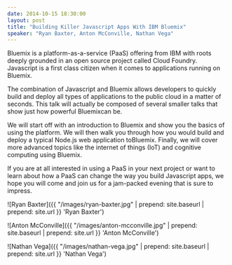 ```yaml
---
date: 2014-10-15 18:30:00
layout: post
title: "Building Killer Javascript Apps With IBM Bluemix"
speaker: "Ryan Baxter, Anton McConville, Nathan Vega"
---
```


Bluemix is a platform-as-a-service (PaaS) offering from IBM with roots deeply grounded in an open source project called Cloud Foundry. Javascript is a first class citizen when it comes to applications running on Bluemix.

The combination of Javascript and Bluemix allows developers to quickly build and deploy all types of applications to the public cloud in a matter of seconds. This talk will actually be composed of several smaller talks that show just how powerful Bluemixcan be.

We will start off with an introduction to Bluemix and show you the basics of using the platform. We will then walk you through how you would build and deploy a typical Node.js web application toBluemix. Finally, we will cover more advanced topics like the internet of things (IoT) and cognitive computing using Bluemix.

If you are at all interested in using a PaaS in your next project or want to learn about how a PaaS can change the way you build Javascript apps, we hope you will come and join us for a jam-packed evening that is sure to impress.

![Ryan Baxter]({{ "/images/ryan-baxter.jpg" | prepend: site.baseurl | prepend: site.url }} 'Ryan Baxter')

![Anton McConville]({{ "/images/anton-mcconville.jpg" | prepend: site.baseurl | prepend: site.url }} 'Anton McConville')

![Nathan Vega]({{ "/images/nathan-vega.jpg" | prepend: site.baseurl | prepend: site.url }} 'Nathan Vega')
